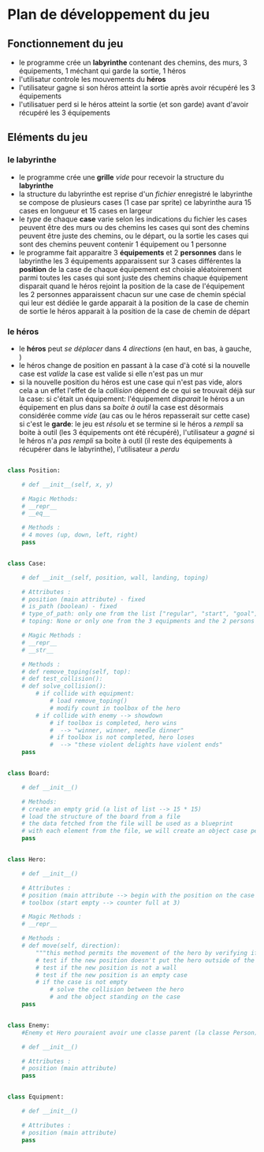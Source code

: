 # Plan de développement du jeu

## Fonctionnement du jeu

- le programme crée un **labyrinthe** contenant
    des chemins,
    des murs,
    3 équipements,
    1 méchant qui garde la sortie,
    1 héros
- l'utilisatur controle les mouvements du **héros**
- l'utilisateur gagne si son héros atteint la sortie après avoir récupéré les 3 équipements
- l'utilisatuer perd si le héros atteint la sortie (et son garde) avant d'avoir récupéré les 3 équipements

## Eléments du jeu

### le labyrinthe

- le programme crée une **grille** *vide* pour recevoir la structure du **labyrinthe**
- la structure du labyrinthe est reprise d'un *fichier* enregistré
    le labyrinthe se compose de plusieurs cases (1 case par sprite)
    ce labyrinthe aura 15 cases en longueur et 15 cases en largeur
- le *type* de chaque **case** varie selon les indications du fichier
    les cases peuvent être des murs ou des chemins
    les cases qui sont des chemins peuvent être juste des chemins, ou le départ, ou la sortie
    les cases qui sont des chemins peuvent contenir 1 équipement ou 1 personne 
- le programme fait apparaitre 3 **équipements** et 2 **personnes** dans le labyrinthe
    les 3 équipements apparaissent sur 3 cases différentes
        la **position** de la case de chaque équipement est choisie aléatoirement parmi toutes les cases qui sont juste des chemins
        chaque équipement disparait quand le héros rejoint la position de la case de l'équipement
    les 2 personnes apparaissent chacun sur une case de chemin spécial qui leur est dédiée
        le garde apparait à la position de la case de chemin de sortie
        le héros apparait à la position de la case de chemin de départ

### le héros

- le **héros** peut *se déplacer* dans 4 *directions* (en haut, en bas, à gauche, )
- le héros change de position en passant à la case d'à coté si la nouvelle case est *valide*
    la case est valide si elle n'est pas un mur
- si la nouvelle position du héros est une case qui n'est pas vide, alors cela a un effet
    l'effet de la *collision* dépend de ce qui se trouvait déjà sur la case:
    si c'était un équipement:
        l'équipement *disparait*
        le héros a un équipement en plus dans sa *boite à outil*
        la case est désormais considérée comme *vide* (au cas ou le héros repasserait sur cette case)
    si c'est le **garde**:
        le jeu est *résolu* et se termine
        si le héros a *rempli* sa boite à outil (les 3 équipements ont été récupéré), l'utilisateur a *gagné*
        si le héros n'a *pas rempli* sa boite à outil (il reste des équipements à récupérer dans le labyrinthe), l'utilisateur a *perdu*


```python

class Position:

    # def __init__(self, x, y)

    # Magic Methods:
    # __repr__
    # __eq__

    # Methods :
    # 4 moves (up, down, left, right)
    pass


class Case:

    # def __init__(self, position, wall, landing, toping)

    # Attributes :
    # position (main attribute) - fixed
    # is_path (boolean) - fixed
    # type_of_path: only one from the list ["regular", "start", "goal"] - fixed
    # toping: None or only one from the 3 equipments and the 2 persons - not fixed

    # Magic Methods :
    # __repr__
    # __str__

    # Methods :
    # def remove_toping(self, top):
    # def test_collision():
    # def solve_collision():
        # if collide with equipment:
            # load remove_toping()
            # modify count in toolbox of the hero
        # if collide with enemy --> showdown
            # if toolbox is completed, hero wins
            #  --> "winner, winner, needle dinner"
            # if toolbox is not completed, hero loses
            #  --> "these violent delights have violent ends"
    pass


class Board:

    # def __init__()

    # Methods:
    # create an empty grid (a list of list --> 15 * 15)
    # load the structure of the board from a file
    # the data fetched from the file will be used as a blueprint
    # with each element from the file, we will create an object case per element of the list to populate the grid
    pass


class Hero:

    # def __init__()

    # Attributes :
    # position (main attribute --> begin with the position on the case "start")
    # toolbox (start empty --> counter full at 3)

    # Magic Methods :
    # __repr__

    # Methods :
    # def move(self, direction):
        """this method permits the movement of the hero by verifying if the position is a valid one, and by solving eventual collisions with any object standing on the case"""
        # test if the new position doesn't put the hero outside of the board
        # test if the new position is not a wall
        # test if the new position is an empty case
        # if the case is not empty
            # solve the collision between the hero
            # and the object standing on the case
    pass


class Enemy:
    #Enemy et Hero pouraient avoir une classe parent (la classe Person)

    # def __init__()

    # Attributes :
    # position (main attribute)
    pass


class Equipment:

    # def __init__()

    # Attributes :
    # position (main attribute)
    pass

```

